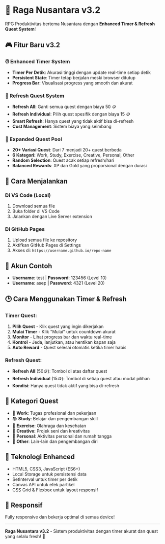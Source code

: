 # 🏯 Raga Nusantara v3.2

RPG Produktivitas bertema Nusantara dengan **Enhanced Timer & Refresh Quest System**!

## 🎮 Fitur Baru v3.2

### ⏰ Enhanced Timer System
- **Timer Per Detik**: Akurasi tinggi dengan update real-time setiap detik
- **Persistent State**: Timer tetap berjalan meski browser ditutup
- **Progress Bar**: Visualisasi progress yang smooth dan akurat

### 🔄 Refresh Quest System
- **Refresh All**: Ganti semua quest dengan biaya 50 🪙
- **Refresh Individual**: Pilih quest spesifik dengan biaya 15 🪙
- **Smart Refresh**: Hanya quest yang tidak aktif bisa di-refresh
- **Cost Management**: Sistem biaya yang seimbang

### 🎯 Expanded Quest Pool
- **20+ Variasi Quest**: Dari 7 menjadi 20+ quest berbeda
- **6 Kategori**: Work, Study, Exercise, Creative, Personal, Other
- **Random Selection**: Quest acak setiap refresh/hari
- **Balanced Rewards**: XP dan Gold yang proporsional dengan durasi

## 🚀 Cara Menjalankan

### Di VS Code (Local)
1. Download semua file
2. Buka folder di VS Code
3. Jalankan dengan Live Server extension

### Di GitHub Pages
1. Upload semua file ke repository
2. Aktifkan GitHub Pages di Settings
3. Akses di: `https://username.github.io/repo-name`

## 👤 Akun Contoh
- **Username**: test | **Password**: 123456 (Level 10)
- **Username**: asep | **Password**: 4321 (Level 20)

## 🕒 Cara Menggunakan Timer & Refresh

### Timer Quest:
1. **Pilih Quest** - Klik quest yang ingin dikerjakan
2. **Mulai Timer** - Klik "Mulai" untuk countdown akurat
3. **Monitor** - Lihat progress bar dan waktu real-time
4. **Kontrol** - Jeda, lanjutkan, atau hentikan kapan saja
5. **Auto Reward** - Quest selesai otomatis ketika timer habis

### Refresh Quest:
- **Refresh All** (50🪙): Tombol di atas daftar quest
- **Refresh Individual** (15🪙): Tombol di setiap quest atau modal pilihan
- **Kondisi**: Hanya quest tidak aktif yang bisa di-refresh

## 🎯 Kategori Quest
- 💼 **Work**: Tugas profesional dan pekerjaan
- 📚 **Study**: Belajar dan pengembangan skill
- 💪 **Exercise**: Olahraga dan kesehatan
- 🎨 **Creative**: Projek seni dan kreativitas
- 👤 **Personal**: Aktivitas personal dan rumah tangga
- 📝 **Other**: Lain-lain dan pengembangan diri

## 🔧 Teknologi Enhanced
- HTML5, CSS3, JavaScript (ES6+)
- Local Storage untuk persistensi data
- SetInterval untuk timer per detik
- Canvas API untuk efek partikel
- CSS Grid & Flexbox untuk layout responsif

## 📱 Responsif
Fully responsive dan bekerja optimal di semua device!

---

**Raga Nusantara v3.2** - Sistem produktivitas dengan timer akurat dan quest yang selalu fresh! 🚀
